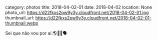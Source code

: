 category: photos 
title: 2018-04-02-01
date: 2018-04-02
location: None
photo_url: https://d22fkxs2pw9y3y.cloudfront.net/2018-04-02-01.jpg
thumbnail_url: https://d22fkxs2pw9y3y.cloudfront.net/2018-04-02-01-thumbnail.webp

Sei que não vou por aí.🌎🤲🏻🗣             